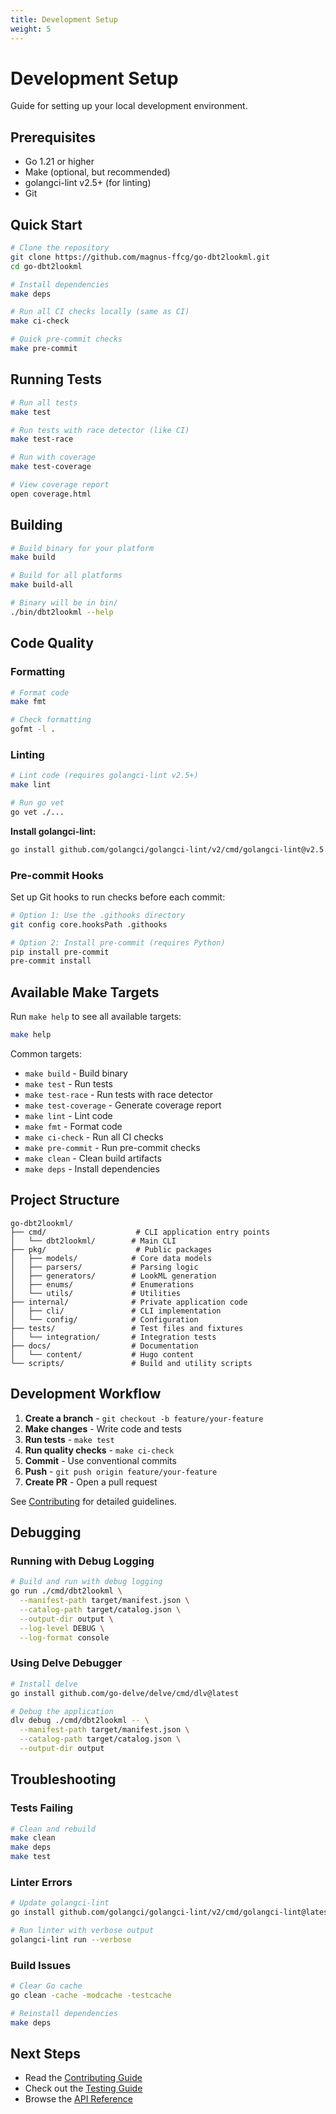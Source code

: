 ```yaml
---
title: Development Setup
weight: 5
---
```


# Development Setup

Guide for setting up your local development environment.

## Prerequisites

- Go 1.21 or higher
- Make (optional, but recommended)
- golangci-lint v2.5+ (for linting)
- Git

## Quick Start

```bash
# Clone the repository
git clone https://github.com/magnus-ffcg/go-dbt2lookml.git
cd go-dbt2lookml

# Install dependencies
make deps

# Run all CI checks locally (same as CI)
make ci-check

# Quick pre-commit checks
make pre-commit
```

## Running Tests

```bash
# Run all tests
make test

# Run tests with race detector (like CI)
make test-race

# Run with coverage
make test-coverage

# View coverage report
open coverage.html
```

## Building

```bash
# Build binary for your platform
make build

# Build for all platforms
make build-all

# Binary will be in bin/
./bin/dbt2lookml --help
```

## Code Quality

### Formatting

```bash
# Format code
make fmt

# Check formatting
gofmt -l .
```

### Linting

```bash
# Lint code (requires golangci-lint v2.5+)
make lint

# Run go vet
go vet ./...
```

**Install golangci-lint:**

```bash
go install github.com/golangci/golangci-lint/v2/cmd/golangci-lint@v2.5.0
```

### Pre-commit Hooks

Set up Git hooks to run checks before each commit:

```bash
# Option 1: Use the .githooks directory
git config core.hooksPath .githooks

# Option 2: Install pre-commit (requires Python)
pip install pre-commit
pre-commit install
```

## Available Make Targets

Run `make help` to see all available targets:

```bash
make help
```

Common targets:
- `make build` - Build binary
- `make test` - Run tests
- `make test-race` - Run tests with race detector
- `make test-coverage` - Generate coverage report
- `make lint` - Lint code
- `make fmt` - Format code
- `make ci-check` - Run all CI checks
- `make pre-commit` - Run pre-commit checks
- `make clean` - Clean build artifacts
- `make deps` - Install dependencies

## Project Structure

```
go-dbt2lookml/
├── cmd/                    # CLI application entry points
│   └── dbt2lookml/        # Main CLI
├── pkg/                    # Public packages
│   ├── models/            # Core data models
│   ├── parsers/           # Parsing logic
│   ├── generators/        # LookML generation
│   ├── enums/             # Enumerations
│   └── utils/             # Utilities
├── internal/              # Private application code
│   ├── cli/               # CLI implementation
│   └── config/            # Configuration
├── tests/                 # Test files and fixtures
│   └── integration/       # Integration tests
├── docs/                  # Documentation
│   └── content/           # Hugo content
└── scripts/               # Build and utility scripts
```

## Development Workflow

1. **Create a branch** - `git checkout -b feature/your-feature`
2. **Make changes** - Write code and tests
3. **Run tests** - `make test`
4. **Run quality checks** - `make ci-check`
5. **Commit** - Use conventional commits
6. **Push** - `git push origin feature/your-feature`
7. **Create PR** - Open a pull request

See [Contributing](contributing) for detailed guidelines.

## Debugging

### Running with Debug Logging

```bash
# Build and run with debug logging
go run ./cmd/dbt2lookml \
  --manifest-path target/manifest.json \
  --catalog-path target/catalog.json \
  --output-dir output \
  --log-level DEBUG \
  --log-format console
```

### Using Delve Debugger

```bash
# Install delve
go install github.com/go-delve/delve/cmd/dlv@latest

# Debug the application
dlv debug ./cmd/dbt2lookml -- \
  --manifest-path target/manifest.json \
  --catalog-path target/catalog.json \
  --output-dir output
```

## Troubleshooting

### Tests Failing

```bash
# Clean and rebuild
make clean
make deps
make test
```

### Linter Errors

```bash
# Update golangci-lint
go install github.com/golangci/golangci-lint/v2/cmd/golangci-lint@latest

# Run linter with verbose output
golangci-lint run --verbose
```

### Build Issues

```bash
# Clear Go cache
go clean -cache -modcache -testcache

# Reinstall dependencies
make deps
```

## Next Steps

- Read the [Contributing Guide](contributing)
- Check out the [Testing Guide](testing)
- Browse the [API Reference](../api)
